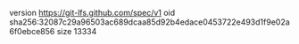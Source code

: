 version https://git-lfs.github.com/spec/v1
oid sha256:32087c29a96503ac689dcaa85d92b4edace0453722e493d1f9e02a6f0ebce856
size 13334
